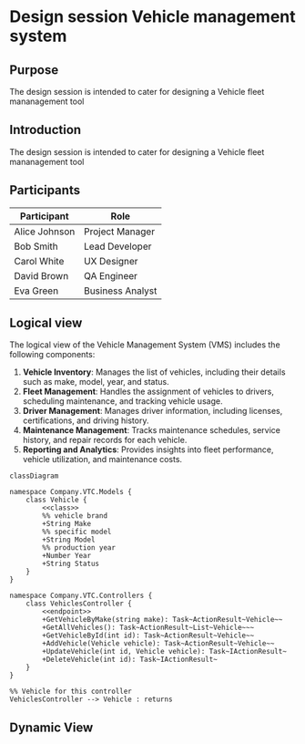 # Design session Vehicle management system

## Purpose

The design session is intended to cater for designing a Vehicle fleet mananagement tool

## Introduction

The design session is intended to cater for designing a Vehicle fleet mananagement tool

## Participants

| Participant   | Role             |
| ------------- | ---------------- |
| Alice Johnson | Project Manager  |
| Bob Smith     | Lead Developer   |
| Carol White   | UX Designer      |
| David Brown   | QA Engineer      |
| Eva Green     | Business Analyst |

## Logical view

The logical view of the Vehicle Management System (VMS) includes the following components:

1. **Vehicle Inventory**: Manages the list of vehicles, including their details such as make, model, year, and status.
2. **Fleet Management**: Handles the assignment of vehicles to drivers, scheduling maintenance, and tracking vehicle
   usage.
3. **Driver Management**: Manages driver information, including licenses, certifications, and driving history.
4. **Maintenance Management**: Tracks maintenance schedules, service history, and repair records for each vehicle.
5. **Reporting and Analytics**: Provides insights into fleet performance, vehicle utilization, and maintenance costs.

```mermaid
classDiagram

namespace Company.VTC.Models {
    class Vehicle {
        <<class>>
        %% vehicle brand
        +String Make
        %% specific model
        +String Model
        %% production year
        +Number Year
        +String Status
    }
}

namespace Company.VTC.Controllers {
    class VehiclesController {
        <<endpoint>>
        +GetVehicleByMake(string make): Task~ActionResult~Vehicle~~
        +GetAllVehicles(): Task~ActionResult~List~Vehicle~~~
        +GetVehicleById(int id): Task~ActionResult~Vehicle~~
        +AddVehicle(Vehicle vehicle): Task~ActionResult~Vehicle~~
        +UpdateVehicle(int id, Vehicle vehicle): Task~IActionResult~
        +DeleteVehicle(int id): Task~IActionResult~
    }
}

%% Vehicle for this controller
VehiclesController --> Vehicle : returns

```

## Dynamic View
